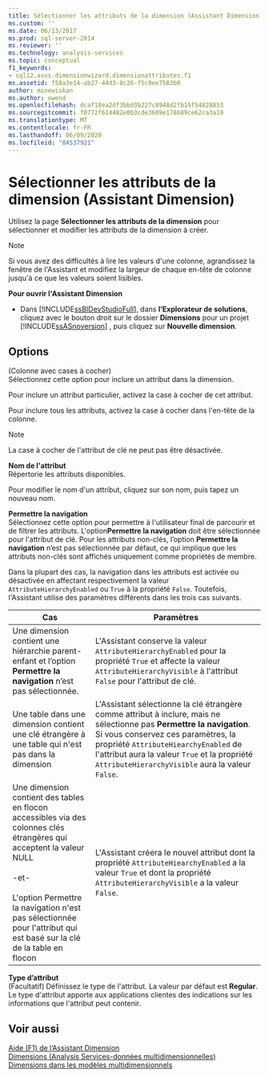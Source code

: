 ```yaml
---
title: Sélectionner les attributs de la dimension (Assistant Dimension) | Microsoft Docs
ms.custom: ''
ms.date: 06/13/2017
ms.prod: sql-server-2014
ms.reviewer: ''
ms.technology: analysis-services
ms.topic: conceptual
f1_keywords:
- sql12.asvs.dimensionwizard.dimensionattributes.f1
ms.assetid: f58a3e14-ab27-44d3-8c26-f5c9ee7583b0
author: minewiskan
ms.author: owend
ms.openlocfilehash: dcaf18ea2df3bbd3b227c8948d2fb15f54828853
ms.sourcegitcommit: f0772f614482e0b3cde3609e178689ce62ca3a19
ms.translationtype: MT
ms.contentlocale: fr-FR
ms.lasthandoff: 06/09/2020
ms.locfileid: "84537921"
---
```

# <a name="select-dimension-attributes-dimension-wizard"></a>Sélectionner les attributs de la dimension (Assistant Dimension)
  Utilisez la page **Sélectionner les attributs de la dimension** pour sélectionner et modifier les attributs de la dimension à créer.  
  
> [!NOTE]  
>  Si vous avez des difficultés à lire les valeurs d'une colonne, agrandissez la fenêtre de l'Assistant et modifiez la largeur de chaque en-tête de colonne jusqu'à ce que les valeurs soient lisibles.  
  
 **Pour ouvrir l'Assistant Dimension**  
  
-   Dans [!INCLUDE[ssBIDevStudioFull](../includes/ssbidevstudiofull-md.md)], dans **l’Explorateur de solutions**, cliquez avec le bouton droit sur le dossier **Dimensions** pour un projet [!INCLUDE[ssASnoversion](../includes/ssasnoversion-md.md)] , puis cliquez sur **Nouvelle dimension**.  
  
## <a name="options"></a>Options  
 (Colonne avec cases à cocher)  
 Sélectionnez cette option pour inclure un attribut dans la dimension.  
  
 Pour inclure un attribut particulier, activez la case à cocher de cet attribut.  
  
 Pour inclure tous les attributs, activez la case à cocher dans l'en-tête de la colonne.  
  
> [!NOTE]  
>  La case à cocher de l'attribut de clé ne peut pas être désactivée.  
  
 **Nom de l'attribut**  
 Répertorie les attributs disponibles.  
  
 Pour modifier le nom d'un attribut, cliquez sur son nom, puis tapez un nouveau nom.  
  
 **Permettre la navigation**  
 Sélectionnez cette option pour permettre à l'utilisateur final de parcourir et de filtrer les attributs. L'option**Permettre la navigation** doit être sélectionnée pour l'attribut de clé. Pour les attributs non-clés, l’option **Permettre la navigation** n’est pas sélectionnée par défaut, ce qui implique que les attributs non-clés sont affichés uniquement comme propriétés de membre.  
  
 Dans la plupart des cas, la navigation dans les attributs est activée ou désactivée en affectant respectivement la valeur `AttributeHierarchyEnabled` ou `True` à la propriété `False`. Toutefois, l'Assistant utilise des paramètres différents dans les trois cas suivants.  
  
|Cas|Paramètres|  
|----------|--------------|  
|Une dimension contient une hiérarchie parent-enfant et l’option **Permettre la navigation** n’est pas sélectionnée.|L'Assistant conserve la valeur `AttributeHierarchyEnabled` pour la propriété `True` et affecte la valeur `AttributeHierarchyVisible` à l'attribut `False` pour l'attribut de clé.|  
|Une table dans une dimension contient une clé étrangère à une table qui n'est pas dans la dimension|L'Assistant sélectionne la clé étrangère comme attribut à inclure, mais ne sélectionne pas **Permettre la navigation**. Si vous conservez ces paramètres, la propriété `AttributeHiearchyEnabled` de l'attribut aura la valeur `True` et la propriété `AttributeHierarchyVisible` aura la valeur `False`.|  
|Une dimension contient des tables en flocon accessibles via des colonnes clés étrangères qui acceptent la valeur NULL<br /><br /> -et-<br /><br /> L'option Permettre la navigation n'est pas sélectionnée pour l'attribut qui est basé sur la clé de la table en flocon|L'Assistant créera le nouvel attribut dont la propriété `AttributeHiearchyEnabled` a la valeur `True` et dont la propriété `AttributeHierarchyVisible` a la valeur `False`.|  
  
 **Type d’attribut**  
 (Facultatif) Définissez le type de l'attribut. La valeur par défaut est **Regular**. Le type d'attribut apporte aux applications clientes des indications sur les informations que l'attribut peut contenir.  
  
## <a name="see-also"></a>Voir aussi  
 [Aide (F1) de l’Assistant Dimension](dimension-wizard-f1-help.md)   
 [Dimensions &#40;Analysis Services-données multidimensionnelles&#41;](multidimensional-models-olap-logical-dimension-objects/dimensions-analysis-services-multidimensional-data.md)   
 [Dimensions dans les modèles multidimensionnels](multidimensional-models/dimensions-in-multidimensional-models.md)  
  
  
